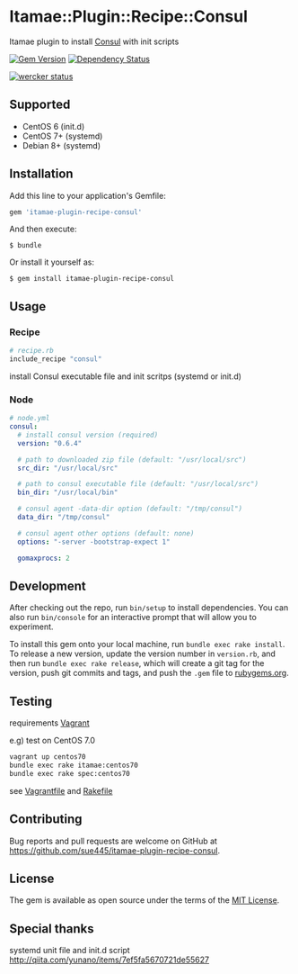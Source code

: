 # Itamae::Plugin::Recipe::Consul

Itamae plugin to install [Consul](https://www.consul.io/) with init scripts

[![Gem Version](https://badge.fury.io/rb/itamae-plugin-recipe-consul.svg)](https://badge.fury.io/rb/itamae-plugin-recipe-consul)
[![Dependency Status](https://gemnasium.com/badges/github.com/sue445/itamae-plugin-recipe-consul.svg)](https://gemnasium.com/github.com/sue445/itamae-plugin-recipe-consul)

[![wercker status](https://app.wercker.com/status/1d28d36364b4f79161fc248c6c934072/m/master "wercker status")](https://app.wercker.com/project/bykey/1d28d36364b4f79161fc248c6c934072)

## Supported
* CentOS 6 (init.d)
* CentOS 7+ (systemd)
* Debian 8+ (systemd)

## Installation

Add this line to your application's Gemfile:

```ruby
gem 'itamae-plugin-recipe-consul'
```

And then execute:

    $ bundle

Or install it yourself as:

    $ gem install itamae-plugin-recipe-consul

## Usage

### Recipe

```ruby
# recipe.rb
include_recipe "consul"
```

install Consul executable file and init scritps (systemd or init.d)

### Node

```yml
# node.yml
consul:
  # install consul version (required)
  version: "0.6.4"

  # path to downloaded zip file (default: "/usr/local/src")
  src_dir: "/usr/local/src"

  # path to consul executable file (default: "/usr/local/src")
  bin_dir: "/usr/local/bin"

  # consul agent -data-dir option (default: "/tmp/consul")
  data_dir: "/tmp/consul"

  # consul agent other options (default: none)
  options: "-server -bootstrap-expect 1"

  gomaxprocs: 2
```

## Development

After checking out the repo, run `bin/setup` to install dependencies. You can also run `bin/console` for an interactive prompt that will allow you to experiment.

To install this gem onto your local machine, run `bundle exec rake install`. To release a new version, update the version number in `version.rb`, and then run `bundle exec rake release`, which will create a git tag for the version, push git commits and tags, and push the `.gem` file to [rubygems.org](https://rubygems.org).

## Testing
requirements [Vagrant](https://www.vagrantup.com/)

e.g) test on CentOS 7.0

```sh
vagrant up centos70
bundle exec rake itamae:centos70
bundle exec rake spec:centos70
```

see [Vagrantfile](Vagrantfile) and [Rakefile](Rakefile)

## Contributing

Bug reports and pull requests are welcome on GitHub at https://github.com/sue445/itamae-plugin-recipe-consul.


## License

The gem is available as open source under the terms of the [MIT License](http://opensource.org/licenses/MIT).

## Special thanks
systemd unit file and init.d script
http://qiita.com/yunano/items/7ef5fa5670721de55627
